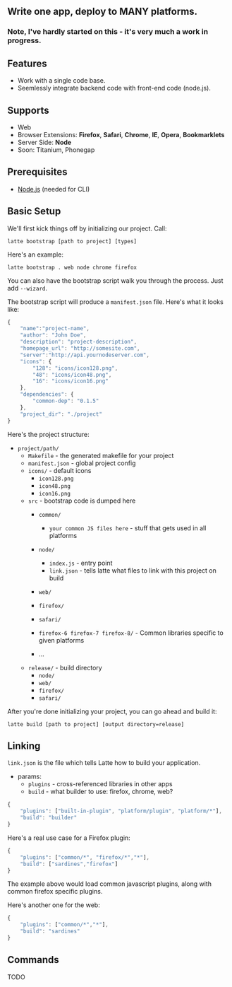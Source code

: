 ## Write one app, deploy to MANY platforms.

### Note, I've hardly started on this - it's very much a work in progress.

## Features

- Work with a single code base.
- Seemlessly integrate backend code with front-end code (node.js).

## Supports

- Web 
- Browser Extensions: **Firefox**, **Safari**, **Chrome**, **IE**, **Opera**, **Bookmarklets**
- Server Side: **Node**
- Soon: Titanium, Phonegap


## Prerequisites

- [Node.js](http://nodejs.org/) (needed for CLI)

## Basic Setup
	
We'll first kick things off by initializing our project. Call:

	latte bootstrap [path to project] [types]

Here's an example:

	latte bootstrap . web node chrome firefox

You can also have the bootstrap script walk you through the process. Just add `--wizard`.

The bootstrap script will produce a `manifest.json` file. Here's what it looks like:

```javascript
{
	"name":"project-name",
	"author": "John Doe",
	"description": "project-description",
	"homepage_url": "http://somesite.com",
	"server":"http://api.yournodeserver.com",
	"icons": {
		"128": "icons/icon128.png",
		"48": "icons/icon48.png",
		"16": "icons/icon16.png"
	},
	"dependencies": {
		"common-dep": "0.1.5"
	},
	"project_dir": "./project"
}
```

Here's the project structure:

- `project/path/`
	- `Makefile` - the generated makefile for your project
	- `manifest.json` - global project config
	- `icons/` - default icons
		- `icon128.png` 
		- `icon48.png`
		- `icon16.png`
	- `src` - bootstrap code is dumped here
		- `common/`
			- `your common JS files here` - stuff that gets used in all platforms
		- `node/`
			- `index.js` - entry point
			- `link.json` - tells latte what files to link with this project on build
		- `web/`
		- `firefox/`
		- `safari/`
		- `firefox-6 firefox-7 firefox-8/` -  Common libraries specific to given platforms

		- ...
	- `release/` - build directory
		- `node/`
		- `web/`
		- `firefox/`
		- `safari/`
		
After you're done initializing your project, you can go ahead and build it:

	latte build [path to project] [output directory=release]


## Linking

`link.json` is the file which tells Latte how to build your application. 

- params:
	- `plugins` - cross-referenced libraries in other apps
	- `build` - what builder to use: firefox, chrome, web? 

```javascript
{
	"plugins": ["built-in-plugin", "platform/plugin", "platform/*"],
	"build": "builder"
}
```

Here's a real use case for a Firefox plugin:

```javascript
{
	"plugins": ["common/*", "firefox/*","*"],
	"build": ["sardines","firefox"]
}
```

The example above would load common javascript plugins, along with common firefox specific plugins. 

Here's another one for the web:

```javascript
{
	"plugins": ["common/*","*"],
	"build": "sardines"
}
```


## Commands

TODO







